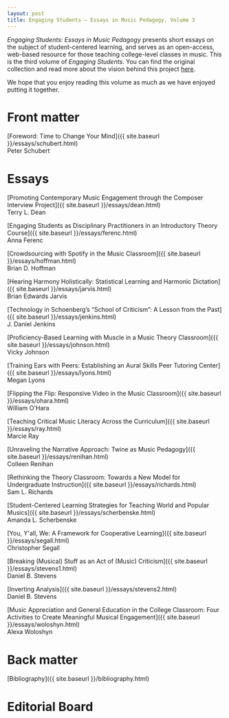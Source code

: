 ```yaml
---
layout: post
title: Engaging Students – Essays in Music Pedagogy, Volume 3
---
```


_Engaging Students: Essays in Music Pedagogy_ presents short essays on the subject of student-centered learning, and serves as an open-access, web-based resource for those teaching college-level classes in music. This is the third volume of *Engaging Students*. You can find the original collection and read more about the vision behind this project [here](http://www.flipcamp.org/engagingstudents/).

We hope that you enjoy reading this volume as much as we have enjoyed putting it together.
 
# Front matter 

[Foreword: Time to Change Your Mind]({{ site.baseurl }}/essays/schubert.html)  
Peter Schubert


# Essays

[Promoting Contemporary Music Engagement through the Composer Interview Project]({{ site.baseurl }}/essays/dean.html)  
Terry L. Dean

[Engaging Students as Disciplinary Practitioners in an Introductory Theory Course]({{ site.baseurl }}/essays/ferenc.html)  
Anna Ferenc

[Crowdsourcing with Spotify in the Music Classroom]({{ site.baseurl }}/essays/hoffman.html)  
Brian D. Hoffman

[Hearing Harmony Holistically: Statistical Learning and Harmonic Dictation]({{ site.baseurl }}/essays/jarvis.html)  
Brian Edwards Jarvis

[Technology in Schoenberg’s “School of Criticism”: A Lesson from the Past]({{ site.baseurl }}/essays/jenkins.html)  
J. Daniel Jenkins

[Proficiency-Based Learning with Muscle in a Music Theory Classroom]({{ site.baseurl }}/essays/johnson.html)  
Vicky Johnson

[Training Ears with Peers: Establishing an Aural Skills Peer Tutoring Center]({{ site.baseurl }}/essays/lyons.html)  
Megan Lyons

[Flipping the Flip: Responsive Video in the Music Classroom]({{ site.baseurl }}/essays/ohara.html)  
William O'Hara

[Teaching Critical Music Literacy Across the Curriculum]({{ site.baseurl }}/essays/ray.html)  
Marcie Ray

[Unraveling the Narrative Approach: Twine as Music Pedagogy]({{ site.baseurl }}/essays/renihan.html)  
Colleen Renihan

[Rethinking the Theory Classroom: Towards a New Model for Undergraduate Instruction]({{ site.baseurl }}/essays/richards.html)  
Sam L. Richards

[Student-Centered Learning Strategies for Teaching World and Popular Musics]({{ site.baseurl }}/essays/scherbenske.html)  
Amanda L. Scherbenske

[You, Y'all, We: A Framework for Cooperative Learning]({{ site.baseurl }}/essays/segall.html)  
Christopher Segall

[Breaking (Musical) Stuff as an Act of (Music) Criticism]({{ site.baseurl }}/essays/stevens1.html)  
Daniel B. Stevens

[Inverting Analysis]({{ site.baseurl }}/essays/stevens2.html)  
Daniel B. Stevens

[Music Appreciation and General Education in the College Classroom: Four Activities to Create Meaningful Musical Engagement]({{ site.baseurl }}/essays/woloshyn.html)  
Alexa Woloshyn


# Back matter 

[Bibliography]({{ site.baseurl }}/bibliography.html)

 


# Editorial Board

<!--
Sean Atkinson, Texas Christian University  
Carla Colletti, Webster University  
Philip Duker, University of Delaware, coordinator  
Dave Easley, Oklahoma City University  
Anna Gawboy, Ohio State University, coordinator  
Philip Gentry, University of Delaware  
Stephen Gosden, University of North Florida  
Bryn Hughes, University of Miami, coordinator  
Enoch Jacobus, independent scholar, Berea, Kentucky  
Daniel Jenkins, University of South Carolina  
Brian Moseley, The University at Buffalo, SUNY  
Meghan Naxer, University of Oregon  
Colin Roust, Roosevelt University  
Kris Shaffer, University of Colorado–Boulder, coordinator  
Daniel Stevens, University of Delaware
-->